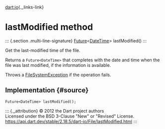 [dart:io](../../dart-io/dart-io-library){._links-link}

lastModified method
===================

::: {.section .multi-line-signature}
[Future](../../dart-async/future-class)\<[DateTime](../../dart-core/datetime-class)\>
lastModified()
:::

Get the last-modified time of the file.

Returns a `Future<DateTime>` that completes with the date and time when
the file was last modified, if the information is available.

Throws a [FileSystemException](../filesystemexception-class) if the
operation fails.

Implementation {#source}
--------------

``` {.language-dart data-language="dart"}
Future<DateTime> lastModified();
```

::: {._attribution}
© 2012 the Dart project authors\
Licensed under the BSD 3-Clause \"New\" or \"Revised\" License.\
<https://api.dart.dev/stable/2.18.5/dart-io/File/lastModified.html>
:::
